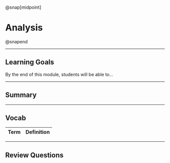 @snap[midpoint]

# Analysis

@snapend

---

## Learning Goals

By the end of this module, students will be able to...

---

## Summary

---

## Vocab

| Term | Definition |
| ---- | ---------- |

---

## Review Questions
